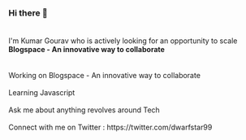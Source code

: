 ### Hi there 👋 <br><br>

<!--
**Dwarfstar-099/Dwarfstar-099** is a ✨ _special_ ✨ repository because its `README.md` (this file) appears on your GitHub profile. --!>



I'm Kumar Gourav who is actively looking for an opportunity to scale <b>Blogspace - An innovative way to collaborate</b> <br> <br> <br>

Working on Blogspace - An innovative way to collaborate<br><br>
Learning Javascript   <br><br>
Ask me about anything revolves around Tech <br><br>
Connect with me on Twitter : https://twitter.com/dwarfstar99 <br><br>

